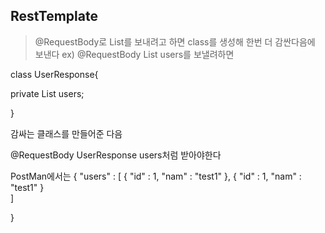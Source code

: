
## RestTemplate

> @RequestBody로 List를 보내려고 하면 class를 생성해 한번 더 감싼다음에 보낸다
ex) @RequestBody List<user> users를 보낼려하면


  class UserResponse{

  private List<user> users;

  }
  

감싸는 클래스를 만들어준 다음

@RequestBody UserResponse users처럼 받아야한다 


PostMan에서는 
{
  "users" : 
  [
    {
      "id" : 1,
      "nam" : "test1"
    },
    {
      "id" : 1,
      "nam" : "test1"
    }  
  ]

}
